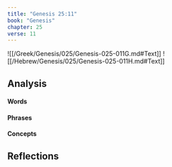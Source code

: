 ```yaml
---
title: "Genesis 25:11"
book: "Genesis"
chapter: 25
verse: 11
---
```

![[/Greek/Genesis/025/Genesis-025-011G.md#Text]]
![[/Hebrew/Genesis/025/Genesis-025-011H.md#Text]]

## Analysis

#### Words

#### Phrases

#### Concepts

## Reflections
